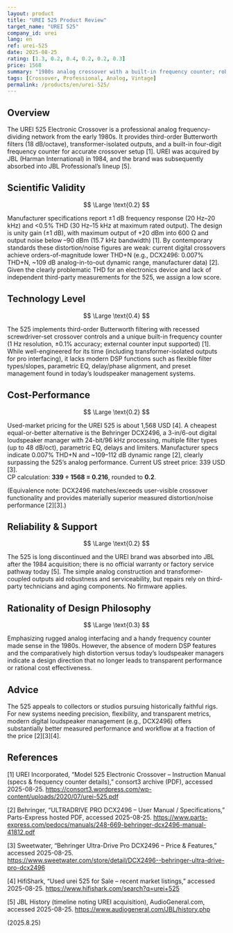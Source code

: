 ```yaml
---
layout: product
title: "UREI 525 Product Review"
target_name: "UREI 525"
company_id: urei
lang: en
ref: urei-525
date: 2025-08-25
rating: [1.3, 0.2, 0.4, 0.2, 0.2, 0.3]
price: 1568
summary: "1980s analog crossover with a built-in frequency counter; robust but clearly surpassed by modern digital loudspeaker management in measured performance and value"
tags: [Crossover, Professional, Analog, Vintage]
permalink: /products/en/urei-525/
---
```


## Overview

The UREI 525 Electronic Crossover is a professional analog frequency-dividing network from the early 1980s. It provides third-order Butterworth filters (18 dB/octave), transformer-isolated outputs, and a built-in four-digit frequency counter for accurate crossover setup [1]. UREI was acquired by JBL (Harman International) in 1984, and the brand was subsequently absorbed into JBL Professional’s lineup [5].

## Scientific Validity

$$ \Large \text{0.2} $$

Manufacturer specifications report ±1 dB frequency response (20 Hz–20 kHz) and <0.5% THD (30 Hz–15 kHz at maximum rated output). The design is unity gain (±1 dB), with maximum output of +20 dBm into 600 Ω and output noise below –90 dBm (15.7 kHz bandwidth) [1]. By contemporary standards these distortion/noise figures are weak: current digital crossovers achieve orders-of-magnitude lower THD+N (e.g., DCX2496: 0.007% THD+N, ~109 dB analog-in-to-out dynamic range, manufacturer data) [2]. Given the clearly problematic THD for an electronics device and lack of independent third-party measurements for the 525, we assign a low score.

## Technology Level

$$ \Large \text{0.4} $$

The 525 implements third-order Butterworth filtering with recessed screwdriver-set crossover controls and a unique built-in frequency counter (1 Hz resolution, ±0.1% accuracy; external counter input supported) [1]. While well-engineered for its time (including transformer-isolated outputs for pro interfacing), it lacks modern DSP functions such as flexible filter types/slopes, parametric EQ, delay/phase alignment, and preset management found in today’s loudspeaker management systems.

## Cost-Performance

$$ \Large \text{0.2} $$

Used-market pricing for the UREI 525 is about 1,568 USD [4]. A cheapest equal-or-better alternative is the Behringer DCX2496, a 3-in/6-out digital loudspeaker manager with 24-bit/96 kHz processing, multiple filter types (up to 48 dB/oct), parametric EQ, delays and limiters. Manufacturer specs indicate 0.007% THD+N and ~109–112 dB dynamic range [2], clearly surpassing the 525’s analog performance. Current US street price: 339 USD [3].  
CP calculation: **339 ÷ 1568 = 0.216**, rounded to **0.2**.

(Equivalence note: DCX2496 matches/exceeds user-visible crossover functionality and provides materially superior measured distortion/noise performance [2][3].)

## Reliability & Support

$$ \Large \text{0.2} $$

The 525 is long discontinued and the UREI brand was absorbed into JBL after the 1984 acquisition; there is no official warranty or factory service pathway today [5]. The simple analog construction and transformer-coupled outputs aid robustness and serviceability, but repairs rely on third-party technicians and aging components. No firmware applies.

## Rationality of Design Philosophy

$$ \Large \text{0.3} $$

Emphasizing rugged analog interfacing and a handy frequency counter made sense in the 1980s. However, the absence of modern DSP features and the comparatively high distortion versus today’s loudspeaker managers indicate a design direction that no longer leads to transparent performance or rational cost effectiveness.

## Advice

The 525 appeals to collectors or studios pursuing historically faithful rigs. For new systems needing precision, flexibility, and transparent metrics, modern digital loudspeaker management (e.g., DCX2496) offers substantially better measured performance and workflow at a fraction of the price [2][3][4].

## References

[1] UREI Incorporated, “Model 525 Electronic Crossover – Instruction Manual (specs & frequency counter details),” consort3 archive (PDF), accessed 2025-08-25. https://consort3.wordpress.com/wp-content/uploads/2020/07/urei-525.pdf  

[2] Behringer, “ULTRADRIVE PRO DCX2496 – User Manual / Specifications,” Parts-Express hosted PDF, accessed 2025-08-25. https://www.parts-express.com/pedocs/manuals/248-669-behringer-dcx2496-manual-41812.pdf  

[3] Sweetwater, “Behringer Ultra-Drive Pro DCX2496 – Price & Features,” accessed 2025-08-25. https://www.sweetwater.com/store/detail/DCX2496--behringer-ultra-drive-pro-dcx2496  

[4] HifiShark, “Used urei 525 for Sale – recent market listings,” accessed 2025-08-25. https://www.hifishark.com/search?q=urei+525  

[5] JBL History (timeline noting UREI acquisition), AudioGeneral.com, accessed 2025-08-25. https://www.audiogeneral.com/JBL/history.php

(2025.8.25)

